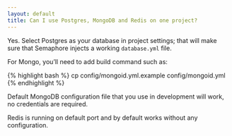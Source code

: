 ```yaml
---
layout: default
title: Can I use Postgres, MongoDB and Redis on one project?
---
```


Yes. Select Postgres as your database in project settings; that will make sure that Semaphore injects a working `database.yml` file.

For Mongo, you’ll need to add build command such as:

{% highlight bash %}
cp config/mongoid.yml.example config/mongoid.yml
{% endhighlight %}

Default MongoDB configuration file that you use in development will work, no credentials are required.

Redis is running on default port and by default works without any configuration.
